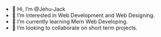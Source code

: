 - 👋 Hi, I’m @Jehu-Jack
- 👀 I’m interested in Web Development and Web Designing.
- 🌱 I’m currently learning Mern Web Developing.
- 💞️ I’m looking to collaborate on short term projects.

<!---
Jehu-Jack/Jehu-Jack is a ✨ special ✨ repository because its `README.md` (this file) appears on your GitHub profile.
You can click the Preview link to take a look at your changes.
--->
